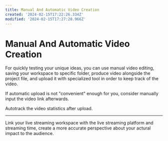 ```yaml
---
title: Manual And Automatic Video Creation
created: '2024-02-15T17:22:26.334Z'
modified: '2024-02-15T17:27:28.966Z'
---
```


# Manual And Automatic Video Creation

For quickly testing your unique ideas, you can use manual video editing, saving your workspace to specific folder, produce video alongside the project file, and upload it with specialized tool in order to keep track of the video.

If automatic upload is not "convenient" enough for you, consider manually input the video link afterwards.

Autotrack the video statistics after upload.

---

Link your live streaming workspace with the live streaming platform and streaming time, create a more accurate perspective about your actural impact to the audience.

